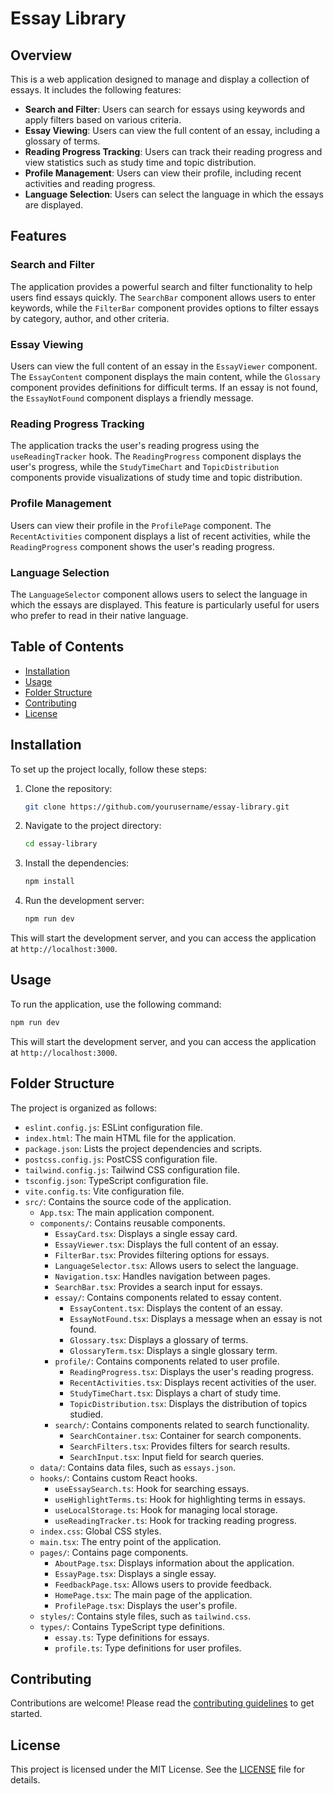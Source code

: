 # Essay Library

## Overview

This is a web application designed to manage and display a collection of essays. It includes the following features:

- **Search and Filter**: Users can search for essays using keywords and apply filters based on various criteria.
- **Essay Viewing**: Users can view the full content of an essay, including a glossary of terms.
- **Reading Progress Tracking**: Users can track their reading progress and view statistics such as study time and topic distribution.
- **Profile Management**: Users can view their profile, including recent activities and reading progress.
- **Language Selection**: Users can select the language in which the essays are displayed.

## Features

### Search and Filter

The application provides a powerful search and filter functionality to help users find essays quickly. The `SearchBar` component allows users to enter keywords, while the `FilterBar` component provides options to filter essays by category, author, and other criteria.

### Essay Viewing

Users can view the full content of an essay in the `EssayViewer` component. The `EssayContent` component displays the main content, while the `Glossary` component provides definitions for difficult terms. If an essay is not found, the `EssayNotFound` component displays a friendly message.

### Reading Progress Tracking

The application tracks the user's reading progress using the `useReadingTracker` hook. The `ReadingProgress` component displays the user's progress, while the `StudyTimeChart` and `TopicDistribution` components provide visualizations of study time and topic distribution.

### Profile Management

Users can view their profile in the `ProfilePage` component. The `RecentActivities` component displays a list of recent activities, while the `ReadingProgress` component shows the user's reading progress.

### Language Selection

The `LanguageSelector` component allows users to select the language in which the essays are displayed. This feature is particularly useful for users who prefer to read in their native language.

## Table of Contents

- [Installation](#installation)
- [Usage](#usage)
- [Folder Structure](#folder-structure)
- [Contributing](#contributing)
- [License](#license)

## Installation

To set up the project locally, follow these steps:

1. Clone the repository:
   ```bash
   git clone https://github.com/yourusername/essay-library.git
   ```

2. Navigate to the project directory:
   ```bash
   cd essay-library
   ```

3. Install the dependencies:
   ```bash
   npm install
   ```

4. Run the development server:
   ```bash
   npm run dev
   ```

This will start the development server, and you can access the application at `http://localhost:3000`.

## Usage

To run the application, use the following command:

```bash
npm run dev
```

This will start the development server, and you can access the application at `http://localhost:3000`.

## Folder Structure

The project is organized as follows:

- `eslint.config.js`: ESLint configuration file.
- `index.html`: The main HTML file for the application.
- `package.json`: Lists the project dependencies and scripts.
- `postcss.config.js`: PostCSS configuration file.
- `tailwind.config.js`: Tailwind CSS configuration file.
- `tsconfig.json`: TypeScript configuration file.
- `vite.config.ts`: Vite configuration file.
- `src/`: Contains the source code of the application.
  - `App.tsx`: The main application component.
  - `components/`: Contains reusable components.
    - `EssayCard.tsx`: Displays a single essay card.
    - `EssayViewer.tsx`: Displays the full content of an essay.
    - `FilterBar.tsx`: Provides filtering options for essays.
    - `LanguageSelector.tsx`: Allows users to select the language.
    - `Navigation.tsx`: Handles navigation between pages.
    - `SearchBar.tsx`: Provides a search input for essays.
    - `essay/`: Contains components related to essay content.
      - `EssayContent.tsx`: Displays the content of an essay.
      - `EssayNotFound.tsx`: Displays a message when an essay is not found.
      - `Glossary.tsx`: Displays a glossary of terms.
      - `GlossaryTerm.tsx`: Displays a single glossary term.
    - `profile/`: Contains components related to user profile.
      - `ReadingProgress.tsx`: Displays the user's reading progress.
      - `RecentActivities.tsx`: Displays recent activities of the user.
      - `StudyTimeChart.tsx`: Displays a chart of study time.
      - `TopicDistribution.tsx`: Displays the distribution of topics studied.
    - `search/`: Contains components related to search functionality.
      - `SearchContainer.tsx`: Container for search components.
      - `SearchFilters.tsx`: Provides filters for search results.
      - `SearchInput.tsx`: Input field for search queries.
  - `data/`: Contains data files, such as `essays.json`.
  - `hooks/`: Contains custom React hooks.
    - `useEssaySearch.ts`: Hook for searching essays.
    - `useHighlightTerms.ts`: Hook for highlighting terms in essays.
    - `useLocalStorage.ts`: Hook for managing local storage.
    - `useReadingTracker.ts`: Hook for tracking reading progress.
  - `index.css`: Global CSS styles.
  - `main.tsx`: The entry point of the application.
  - `pages/`: Contains page components.
    - `AboutPage.tsx`: Displays information about the application.
    - `EssayPage.tsx`: Displays a single essay.
    - `FeedbackPage.tsx`: Allows users to provide feedback.
    - `HomePage.tsx`: The main page of the application.
    - `ProfilePage.tsx`: Displays the user's profile.
  - `styles/`: Contains style files, such as `tailwind.css`.
  - `types/`: Contains TypeScript type definitions.
    - `essay.ts`: Type definitions for essays.
    - `profile.ts`: Type definitions for user profiles.

## Contributing

Contributions are welcome! Please read the [contributing guidelines](CONTRIBUTING.md) to get started.

## License

This project is licensed under the MIT License. See the [LICENSE](LICENSE) file for details.